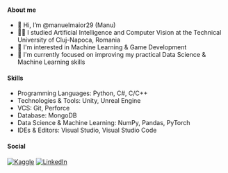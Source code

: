 #### About me
- 👋 Hi, I’m @manuelmaior29 (Manu)
- 👨‍🎓 I studied Artificial Intelligence and Computer Vision at the Technical University of Cluj-Napoca, Romania 
- 👀 I'm interested in Machine Learning & Game Development
- 🌱 I'm currently focused on improving my practical Data Science & Machine Learning skills

#### Skills
- Programming Languages: Python, C#, C/C++
- Technologies & Tools: Unity, Unreal Engine
- VCS: Git, Perforce
- Database: MongoDB
- Data Science & Machine Learning: NumPy, Pandas, PyTorch
- IDEs & Editors: Visual Studio, Visual Studio Code

#### Social
[![Kaggle](https://img.shields.io/badge/Kaggle-manuelmaior-orange)](https://www.kaggle.com/manuelmaior)
[![LinkedIn](https://img.shields.io/badge/LinkedIn-ManuelRazvanMaior-blue)](https://www.linkedin.com/in/manuel-razvan-maior-2a119b161/)

<!---
manuelmaior29/manuelmaior29 is a ✨ special ✨ repository because its `README.md` (this file) appears on your GitHub profile.
You can click the Preview link to take a look at your changes.
--->
